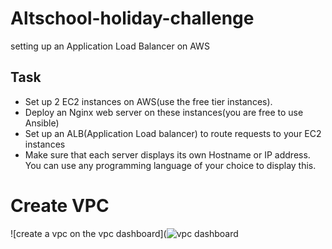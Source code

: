 # Altschool-holiday-challenge
setting up an Application Load Balancer on AWS

## Task
* Set up 2 EC2 instances on AWS(use the free tier instances).
* Deploy an Nginx web server on these instances(you are free to use Ansible)
* Set up an ALB(Application Load balancer) to route requests to your EC2 instances
* Make sure that each server displays its own Hostname or IP address. You can use any programming language of your choice to display this.

# Create VPC 
![create a vpc on the vpc dashboard](![vpc dashboard](https://user-images.githubusercontent.com/102290896/211640476-4ca2c57e-1300-4d71-ad40-c456efd874d0.jpeg)


